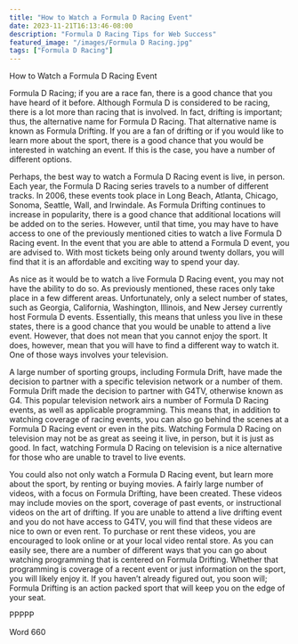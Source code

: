 ```yaml
---
title: "How to Watch a Formula D Racing Event"
date: 2023-11-21T16:13:46-08:00
description: "Formula D Racing Tips for Web Success"
featured_image: "/images/Formula D Racing.jpg"
tags: ["Formula D Racing"]
---
```


How to Watch a Formula D Racing Event

Formula D Racing; if you are a race fan, there is a good chance that you have heard of it before. Although Formula D is considered to be racing, there is a lot more than racing that is involved.  In fact, drifting is important; thus, the alternative name for Formula D Racing. That alternative name is known as Formula Drifting.  If you are a fan of drifting or if you would like to learn more about the sport, there is a good chance that you would be interested in watching an event.  If this is the case, you have a number of different options.

Perhaps, the best way to watch a Formula D Racing event is live, in person.  Each year, the Formula D Racing series travels to a number of different tracks.  In 2006, these events took place in Long Beach, Atlanta, Chicago, Sonoma, Seattle, Wall, and Irwindale.  As Formula Drifting continues to increase in popularity, there is a good chance that additional locations will be added on to the series.  However, until that time, you may have to have access to one of the previously mentioned cities to watch a live Formula D Racing event.  In the event that you are able to attend a Formula D event, you are advised to.  With most tickets being only around twenty dollars, you will find that it is an affordable and exciting way to spend your day.

As nice as it would be to watch a live Formula D Racing event, you may not have the ability to do so.  As previously mentioned, these races only take place in a few different areas.  Unfortunately, only a select number of states, such as Georgia, California, Washington, Illinois, and New Jersey currently host Formula D events.  Essentially, this means that unless you live in these states, there is a good chance that you would be unable to attend a live event.  However, that does not mean that you cannot enjoy the sport.  It does, however, mean that you will have to find a different way to watch it.  One of those ways involves your television.

A large number of sporting groups, including Formula Drift, have made the decision to partner with a specific television network or a number of them. Formula Drift made the decision to partner with G4TV, otherwise known as G4. This popular television network airs a number of Formula D Racing events, as well as applicable programming.  This means that, in addition to watching coverage of racing events, you can also go behind the scenes at a Formula D Racing event or even in the pits.  Watching Formula D Racing on television may not be as great as seeing it live, in person, but it is just as good. In fact, watching Formula D Racing on television is a nice alternative for those who are unable to travel to live events.

You could also not only watch a Formula D Racing event, but learn more about the sport, by renting or buying movies.  A fairly large number of videos, with a focus on Formula Drifting, have been created.  These videos may include movies on the sport, coverage of past events, or instructional videos on the art of drifting.  If you are unable to attend a live drifting event and you do not have access to G4TV, you will find that these videos are nice to own or even rent.  To purchase or rent these videos, you are encouraged to look online or at your local video rental store.
As you can easily see, there are a number of different ways that you can go about watching programming that is centered on Formula Drifting.  Whether that programming is coverage of a recent event or just information on the sport, you will likely enjoy it.  If you haven’t already figured out, you soon will; Formula Drifting is an action packed sport that will keep you on the edge of your seat.

PPPPP

Word 660

